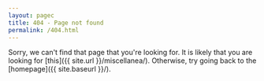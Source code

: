 ```yaml
---
layout: pagec
title: 404 - Page not found
permalink: /404.html
---
```


Sorry, we can't find that page that you're looking for. It is likely that you are looking for [this]({{ site.url }}/miscellanea/). 
Otherwise, try going back to the [homepage]({{ site.baseurl }}/).

